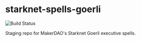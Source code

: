# starknet-spells-goerli

![Build Status](https://github.com/makerdao/starknet-spells-goerli/actions/workflows/.github/workflows/tests.yml/badge.svg?branch=dev)

Staging repo for MakerDAO's Starknet Goerli executive spells.
